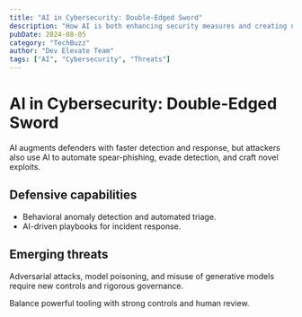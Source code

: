 ```yaml
---
title: "AI in Cybersecurity: Double-Edged Sword"
description: "How AI is both enhancing security measures and creating new vulnerabilities."
pubDate: 2024-08-05
category: "TechBuzz"
author: "Dev Elevate Team"
tags: ["AI", "Cybersecurity", "Threats"]
---
```


# AI in Cybersecurity: Double-Edged Sword

AI augments defenders with faster detection and response, but attackers also use AI to automate spear-phishing, evade detection, and craft novel exploits.

## Defensive capabilities

- Behavioral anomaly detection and automated triage.
- AI-driven playbooks for incident response.

## Emerging threats

Adversarial attacks, model poisoning, and misuse of generative models require new controls and rigorous governance.

Balance powerful tooling with strong controls and human review.
